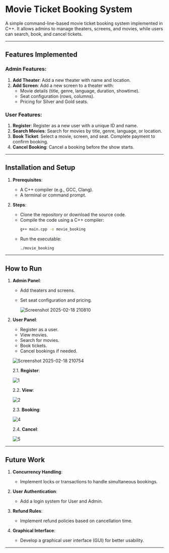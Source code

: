 # Movie Ticket Booking System

A simple command-line-based movie ticket booking system implemented in C++. It allows admins to manage theaters, screens, and movies, while users can search, book, and cancel tickets.

---

## Features Implemented

### Admin Features:
1. **Add Theater**: Add a new theater with name and location.
2. **Add Screen**: Add a new screen to a theater with:
   - Movie details (title, genre, language, duration, showtime).
   - Seat configuration (rows, columns).
   - Pricing for Silver and Gold seats.

### User Features:
1. **Register**: Register as a new user with a unique ID and name.
2. **Search Movies**: Search for movies by title, genre, language, or location.
3. **Book Ticket**: Select a movie, screen, and seat. Complete payment to confirm booking.
4. **Cancel Booking**: Cancel a booking before the show starts.

---

## Installation and Setup

1. **Prerequisites**:
   - A C++ compiler (e.g., GCC, Clang).
   - A terminal or command prompt.

2. **Steps**:
   - Clone the repository or download the source code.
   - Compile the code using a C++ compiler:
     ```bash
     g++ main.cpp -o movie_booking
     ```
   - Run the executable:
     ```bash
     ./movie_booking
     ```

---

## How to Run

1. **Admin Panel**:
   - Add theaters and screens.
   - Set seat configuration and pricing.
     
     ![Screenshot 2025-02-18 210810](https://github.com/user-attachments/assets/1c8a386b-73ce-4431-a8a7-c636af3060f2)


2. **User Panel**:
   - Register as a user.
   - View movies.
   - Search for movies.
   - Book tickets.
   - Cancel bookings if needed.
     
    ![Screenshot 2025-02-18 210754](https://github.com/user-attachments/assets/8d3156de-0f1b-474d-9223-c9316b0b379f)

    2.1. **Register**:

    ![1](https://github.com/user-attachments/assets/731cfdf9-c0c3-43c3-9348-71ae690fcae0)

    2.2. **View**:
   
    ![2](https://github.com/user-attachments/assets/24ecc2db-edbe-47d1-8053-f05ee2189528)

    2.3. **Booking**:

    ![4](https://github.com/user-attachments/assets/7320604f-9430-4167-8c01-7b5e1d960cb1)

     2.4. **Cancel**:

    ![5](https://github.com/user-attachments/assets/3ff2a6c9-81fc-4994-8c74-b0c35e5d06c5)


---

  ## Future Work
  
  1. **Concurrency Handling**:
  
     - Implement locks or transactions to handle simultaneous bookings.
  
  2. **User Authentication**:
  
     - Add a login system for User and Admin.
  
  3. **Refund Rules**:
  
     - Implement refund policies based on cancellation time.
  
  4. **Graphical Interface**:
  
     - Develop a graphical user interface (GUI) for better usability.

---


